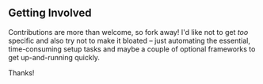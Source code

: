 ## Getting Involved

Contributions are more than welcome, so fork away! I'd like not to get _too_ specific and also try not to make it bloated – just automating the essential, time-consuming setup tasks and maybe a couple of optional frameworks to get up-and-running quickly.

Thanks!
